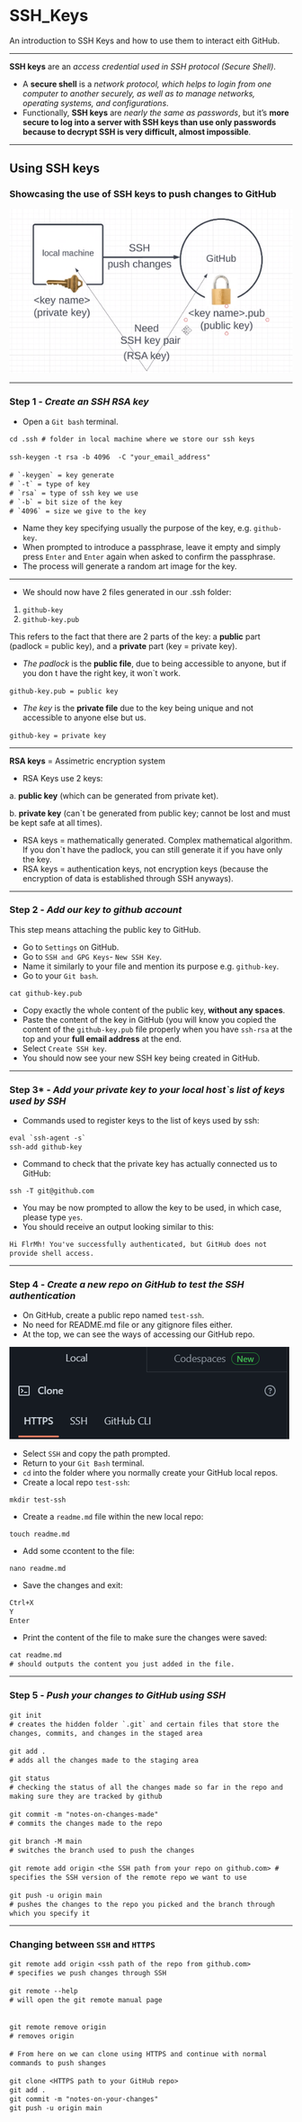 # SSH_Keys

An introduction to SSH Keys and how to use them to interact eith GitHub.

---

**SSH keys** are an *access credential used in SSH protocol (Secure Shell)*. 
- A **secure shell** is a *network protocol, which helps to login from one computer to another securely, as well as to manage networks, operating systems, and configurations*.
- Functionally, **SSH keys** are *nearly the same as passwords*, but it’s **more secure to log into a server with SSH keys than use only passwords because to decrypt SSH is very difficult, almost impossible**.

---

## Using SSH keys

### Showcasing the use of SSH keys to push changes to GitHub


![](images/sshkeys.PNG)

--- 

### **Step 1** - *Create an SSH RSA key*

- Open a `Git bash` terminal.
```
cd .ssh # folder in local machine where we store our ssh keys

ssh-keygen -t rsa -b 4096  -C "your_email_address" 

# `-keygen` = key generate
# `-t` = type of key
# `rsa` = type of ssh key we use
# `-b` = bit size of the key
# `4096` = size we give to the key
```
- Name they key specifying usually the purpose of the key, e.g. `github-key`.
- When prompted to introduce a passphrase, leave it empty and simply press `Enter` and `Enter` again when asked to confirm the passphrase.
- The process will generate a random art image for the key.

--- 
- We should now have 2 files generated in our .ssh folder:
1. `github-key`
2. `github-key.pub`

This refers to the fact that there are 2 parts of the key: a **public** part (padlock = public key), and a **private** part (key = private key).
- *The padlock* is the **public file**, due to being accessible to anyone, but if you don t have the right key, it won`t work.

 `github-key.pub = public key`


- *The key* is the **private file** due to the key being unique and not accessible to anyone else but us. 

`github-key = private key`

---

**RSA keys** = Assimetric encryption system 
- RSA Keys use 2 keys:

a.  **public key** (which can be generated from private ket).

b.  **private key** (can`t be generated from public key; cannot be lost and must be kept safe at all times).

- RSA keys = mathematically generated. Complex mathematical algorithm. If you don`t have the padlock, you can still generate it if you have only the key. 
- RSA keys = authentication keys, not encryption keys (because the encryption of data is established through SSH anyways).

---

### **Step 2** - *Add our key to github account*

This step means attaching the public key to GitHub.
- Go to `Settings` on GitHub.
- Go to `SSH and GPG Keys`- `New SSH Key`.
- Name it similarly to your file and mention its purpose e.g. `github-key`.
- Go to your `Git bash`.
```
cat github-key.pub
```
- Copy exactly the whole content of the public key, **without any spaces**.
- Paste the content of the key in GitHub (you will know you copied the content of the `github-key.pub` file properly when you have `ssh-rsa` at the top and your **full email address** at the end. 
- Select `Create SSH key`.
- You should now see your new SSH key being created in GitHub.
---

### **Step 3*** - *Add your private key to your local host`s list of keys used by SSH*

- Commands used to register keys to the list of keys used by ssh:
```
eval `ssh-agent -s` 
ssh-add github-key
```
- Command to check that the private key has actually connected us to GitHub:
```
ssh -T git@github.com 
```
- You may be now prompted to allow the key to be used, in which case, please type `yes`.
- You should receive an output looking similar to this: 
```
Hi FlrMh! You've successfully authenticated, but GitHub does not provide shell access.
```

---


### **Step 4** - *Create a new repo on GitHub to test the SSH authentication*

- On GitHub, create a public repo named `test-ssh`.
- No need for README.md file or any gitignore files either.
- At the top, we can see the ways of accessing our GitHub repo.

![](images/gitclone.PNG)

- Select `SSH` and copy the path prompted.
- Return to your `Git Bash` terminal.
- `cd` into the folder where you normally create your GitHub local repos.
- Create a local repo `test-ssh`:
```
mkdir test-ssh
```
- Create a `readme.md` file within the new local repo:
```
touch readme.md
```
- Add some ccontent to the file:
```
nano readme.md
```
- Save the changes and exit:
```
Ctrl+X
Y
Enter
```
- Print the content of the file to make sure the changes were saved:
```
cat readme.md
# should outputs the content you just added in the file.
```

---



### **Step 5** - *Push your changes to GitHub using SSH*

```
git init
# creates the hidden folder `.git` and certain files that store the changes, commits, and changes in the staged area

git add .
# adds all the changes made to the staging area

git status
# checking the status of all the changes made so far in the repo and making sure they are tracked by github

git commit -m "notes-on-changes-made"
# commits the changes made to the repo

git branch -M main
# switches the branch used to push the changes

git remote add origin <the SSH path from your repo on github.com> # specifies the SSH version of the remote repo we want to use

git push -u origin main
# pushes the changes to the repo you picked and the branch through which you specify it 
```
---

### Changing between `SSH` and `HTTPS`
```
git remote add origin <ssh path of the repo from github.com>
# specifies we push changes through SSH

git remote --help
# will open the git remote manual page 


git remote remove origin
# removes origin

# From here on we can clone using HTTPS and continue with normal commands to push shanges

git clone <HTTPS path to your GitHub repo>
git add .
git commit -m "notes-on-your-changes"
git push -u origin main
```





